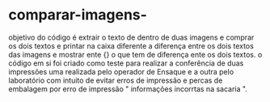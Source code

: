 # comparar-imagens-
objetivo do código é extrair o texto de dentro de duas imagens e comprar os dois textos e printar na caixa diferente  a diferença entre os dois textos das imagens e mostrar ente {} o que tem de diferença ente os dois textos.
o código em si foi criado como teste para realizar a conferência de duas impressões uma realizada pelo operador de Ensaque e a outra pelo laboratório com intuito de evitar erros de impressão e percas de embalagem por erro de impressão " informações incorrtas na sacaria ".
